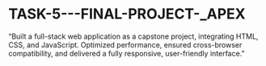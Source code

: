 # TASK-5---FINAL-PROJECT-_APEX
“Built a full-stack web application as a capstone project, integrating HTML, CSS, and JavaScript. Optimized performance, ensured cross-browser compatibility, and delivered a fully responsive, user-friendly interface.”
